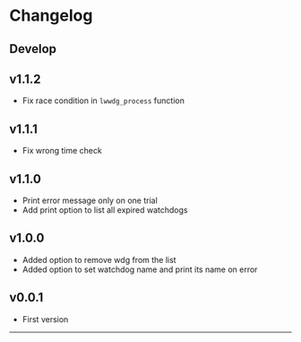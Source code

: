 # Changelog

## Develop

## v1.1.2

- Fix race condition in `lwwdg_process` function

## v1.1.1

- Fix wrong time check

## v1.1.0

- Print error message only on one trial
- Add print option to list all expired watchdogs

## v1.0.0

- Added option to remove wdg from the list
- Added option to set watchdog name and print its name on error

## v0.0.1

- First version
****